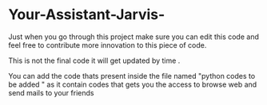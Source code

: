 # Your-Assistant-Jarvis-


Just when you go through this project make sure you can edit this code and feel free to contribute more innovation to this piece of code.

This is not the final code it will get updated by time .

You can add the code thats present inside the file named "python codes to be added " as it contain codes that gets you the access to browse web and send mails to your friends
